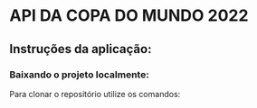 # API DA COPA DO MUNDO 2022

## Instruções da aplicação:

### Baixando o projeto localmente:

Para clonar o repositório utilize os comandos:

``` git clone https://github.com/MatGoulart3003/trab2_tec6.git


